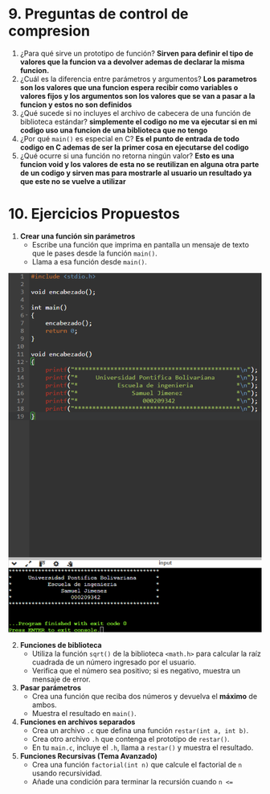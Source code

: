 # 9. Preguntas de control de compresion
1. ¿Para qué sirve un prototipo de función?
__Sirven para definir el tipo de valores que la funcion va a devolver ademas de declarar la misma funcion.__
2. ¿Cuál es la diferencia entre parámetros y argumentos?
__Los parametros son los valores que una funcion espera recibir como variables o valores fijos y los argumentos son los valores que se van a pasar a la funcion y estos no son definidos__
3. ¿Qué sucede si no incluyes el archivo de cabecera de una función de biblioteca estándar?
__simplemente el codigo no me va ejecutar si en mi codigo uso una funcion de una biblioteca que no tengo__
4. ¿Por qué `main()` es especial en C?
__Es el punto de entrada de todo codigo en C ademas de ser la primer cosa en ejecutarse del codigo__
5. ¿Qué ocurre si una función no retorna ningún valor?
__Esto es una funcion void y los valores de esta no se reutilizan en alguna otra parte de un codigo y sirven mas para mostrarle al usuario un resultado ya que este no se vuelve a utilizar__

# 10. Ejercicios Propuestos

1. **Crear una función sin parámetros**
    - Escribe una función que imprima en pantalla un mensaje de texto que le pases desde la función `main()`.
    - Llama a esa función desde `main()`.
    
![alt text](image.png)

2. **Funciones de biblioteca**
    - Utiliza la función `sqrt()` de la biblioteca `<math.h>` para calcular la raíz cuadrada de un número ingresado por el usuario.
    - Verifica que el número sea positivo; si es negativo, muestra un mensaje de error.
3. **Pasar parámetros**
    - Crea una función que reciba dos números y devuelva el **máximo** de ambos.
    - Muestra el resultado en `main()`.
4. **Funciones en archivos separados**
    - Crea un archivo `.c` que defina una función `restar(int a, int b)`.
    - Crea otro archivo `.h` que contenga el prototipo de `restar()`.
    - En tu `main.c`, incluye el `.h`, llama a `restar()` y muestra el resultado.
5. **Funciones Recursivas (Tema Avanzado)**
    - Crea una función `factorial(int n)` que calcule el factorial de `n` usando recursividad.
    - Añade una condición para terminar la recursión cuando `n <=`